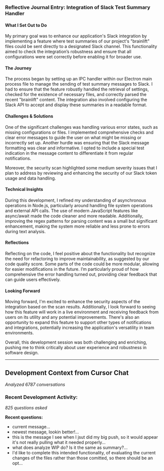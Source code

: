### Reflective Journal Entry: Integration of Slack Test Summary Handler

#### What I Set Out to Do
My primary goal was to enhance our application's Slack integration by implementing a feature where test summaries of our project's "brainlift" files could be sent directly to a designated Slack channel. This functionality aimed to check the integration’s robustness and ensure that all configurations were set correctly before enabling it for broader use.

#### The Journey
The process began by setting up an IPC handler within our Electron main process file to manage the sending of test summary messages to Slack. I had to ensure that the feature robustly handled the retrieval of settings, checked for the existence of necessary files, and correctly parsed the recent "brainlift" content. The integration also involved configuring the Slack API to accept and display these summaries in a readable format.

#### Challenges & Solutions
One of the significant challenges was handling various error states, such as missing configurations or files. I implemented comprehensive checks and clear error messages to guide the user on what might be missing or incorrectly set up. Another hurdle was ensuring that the Slack message formatting was clear and informative. I opted to include a special test indication in the message content to differentiate it from regular notifications.

Moreover, the security scan highlighted some medium severity issues that I plan to address by reviewing and enhancing the security of our Slack token usage and data handling.

#### Technical Insights
During this development, I refined my understanding of asynchronous operations in Node.js, particularly around handling file system operations and external API calls. The use of modern JavaScript features like async/await made the code cleaner and more readable. Additionally, improving the regex patterns for parsing content was a small but significant enhancement, making the system more reliable and less prone to errors during text analysis.

#### Reflections
Reflecting on the code, I feel positive about the functionality but recognize the need for refactoring to improve maintainability, as suggested by our code quality score. Some parts of the code could be more modular, allowing for easier modifications in the future. I’m particularly proud of how comprehensive the error handling turned out, providing clear feedback that can guide users effectively.

#### Looking Forward
Moving forward, I'm excited to enhance the security aspects of the integration based on the scan results. Additionally, I look forward to seeing how this feature will work in a live environment and receiving feedback from users on its utility and any potential improvements. There's also an opportunity to expand this feature to support other types of notifications and integrations, potentially increasing the application's versatility in team environments.

Overall, this development session was both challenging and enriching, pushing me to think critically about user experience and robustness in software design.

---
## Development Context from Cursor Chat
*Analyzed 6787 conversations*

### Recent Development Activity:
*825 questions asked*

**Recent questions:**
- current message...
- newest message, lookin better!...
- this is the message I see when I jsut did my big push, so it would appear it's not really pulling what it needed properly...
- what does analyze WIP do? Is it the same as summary?...
- I'd like to complete this intended functionality, of evaluating the current changes of the files rather than those comitted, so there should be an opt...
